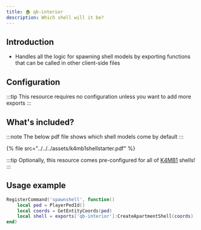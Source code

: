 ```yaml
---
title: 🏠 qb-interior
description: Which shell will it be?
---
```


## Introduction

* Handles all the logic for spawning shell models by exporting functions that can be called in other client-side files

## Configuration

:::tip
This resource requires no configuration unless you want to add more exports
:::

## What's included?

:::note
The below pdf file shows which shell models come by default
:::

{% file src="../../../assets/k4mb1shellstarter.pdf" %}

:::tip
Optionally, this resource comes pre-configured for all of [K4MB1](https://www.k4mb1maps.com/) shells!
:::

## Usage example

```lua
RegisterCommand('spawnshell', function()
    local ped = PlayerPedId()
    local coords = GetEntityCoords(ped)
    local shell = exports['qb-interior']:CreateApartmentShell(coords)
end)
```

